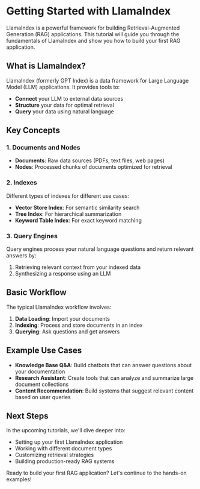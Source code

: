 # Getting Started with LlamaIndex

LlamaIndex is a powerful framework for building Retrieval-Augmented Generation (RAG) applications. This tutorial will guide you through the fundamentals of LlamaIndex and show you how to build your first RAG application.

## What is LlamaIndex?

LlamaIndex (formerly GPT Index) is a data framework for Large Language Model (LLM) applications. It provides tools to:

- **Connect** your LLM to external data sources
- **Structure** your data for optimal retrieval
- **Query** your data using natural language

## Key Concepts

### 1. Documents and Nodes

- **Documents**: Raw data sources (PDFs, text files, web pages)
- **Nodes**: Processed chunks of documents optimized for retrieval

### 2. Indexes

Different types of indexes for different use cases:

- **Vector Store Index**: For semantic similarity search
- **Tree Index**: For hierarchical summarization
- **Keyword Table Index**: For exact keyword matching

### 3. Query Engines

Query engines process your natural language questions and return relevant answers by:

1. Retrieving relevant context from your indexed data
2. Synthesizing a response using an LLM

## Basic Workflow

The typical LlamaIndex workflow involves:

1. **Data Loading**: Import your documents
2. **Indexing**: Process and store documents in an index
3. **Querying**: Ask questions and get answers

## Example Use Cases

- **Knowledge Base Q&A**: Build chatbots that can answer questions about your documentation
- **Research Assistant**: Create tools that can analyze and summarize large document collections
- **Content Recommendation**: Build systems that suggest relevant content based on user queries

## Next Steps

In the upcoming tutorials, we'll dive deeper into:

- Setting up your first LlamaIndex application
- Working with different document types
- Customizing retrieval strategies
- Building production-ready RAG systems

Ready to build your first RAG application? Let's continue to the hands-on examples!
